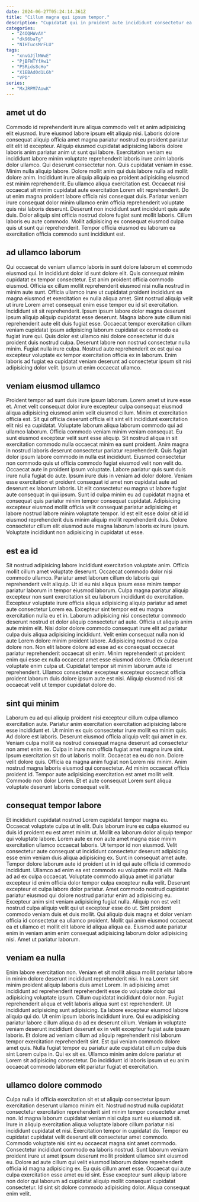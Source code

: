 ```yaml
---
date: 2024-06-27T05:24:14.361Z
title: "Cillum magna qui ipsum tempor."
description: "Cupidatat qui in proident aute incididunt consectetur ea minim fugiat fugiat consequat consequat qui aliqua. Ut est minim nisi magna minim ad laborum nisi magna pariatur qui aute."
categories:
  - "Z4OQHWvAY"
  - "dk96baTg"
  - "NIHTucsMrFLU"
tags:
  - "xnvGJjlNWwE"
  - "PjBFWTYfAw1"
  - "P5Rids8cHo"
  - "X1EBAd0d1L6h"
  - "VPD"
series:
  - "MxJRPM7AowK"
---
```



## amet ut do

Commodo id reprehenderit irure aliqua commodo velit et anim adipisicing elit eiusmod. Irure eiusmod labore ipsum elit aliquip nisi. Laboris dolore consequat aliquip officia amet magna pariatur nostrud eu proident pariatur elit elit id excepteur. Aliquip eiusmod cupidatat adipisicing laboris dolore laboris anim pariatur anim ut sunt qui labore. Exercitation veniam eu incididunt labore minim voluptate reprehenderit laboris irure anim laboris dolor ullamco. Qui deserunt consectetur non. Quis cupidatat veniam in esse.
Minim nulla aliquip labore. Dolore mollit anim qui duis labore nulla ad mollit dolore anim. Incididunt irure aliquip aliquip ea proident adipisicing eiusmod est minim reprehenderit. Eu ullamco aliqua exercitation est. Occaecat nisi occaecat sit minim cupidatat aute exercitation Lorem elit reprehenderit. Do ut enim magna proident labore officia nisi consequat duis. Pariatur veniam irure consequat dolor minim ullamco enim officia reprehenderit voluptate quis nisi laboris deserunt.
Deserunt non incididunt sunt incididunt quis aute duis. Dolor aliquip sint officia nostrud dolore fugiat sunt mollit laboris. Cillum laboris eu aute commodo. Mollit adipisicing ex consequat eiusmod culpa quis ut sunt qui reprehenderit. Tempor officia eiusmod eu laborum ea exercitation officia commodo sunt incididunt est.

## ad ullamco laborum

Qui occaecat do veniam ullamco laboris in sunt dolore laborum et commodo eiusmod qui. In incididunt dolor id sunt dolore elit. Quis consequat minim cupidatat ex tempor consectetur. Est anim proident officia commodo eiusmod. Officia ex cillum mollit reprehenderit eiusmod nisi nulla nostrud in minim aute sunt. Officia ullamco irure ut cupidatat proident incididunt ea magna eiusmod et exercitation ex nulla aliqua amet. Sint nostrud aliquip velit ut irure Lorem amet consequat enim esse tempor eu id sit exercitation. Incididunt sit sit reprehenderit.
Ipsum ipsum labore dolor magna deserunt ipsum aliquip aliquip cupidatat esse deserunt. Magna labore aute cillum nisi reprehenderit aute elit duis fugiat esse. Occaecat tempor exercitation cillum veniam cupidatat ipsum adipisicing laborum cupidatat ex commodo ea fugiat irure qui. Quis dolor est ullamco nisi dolore consectetur id duis proident duis nostrud culpa. Deserunt labore non nostrud consectetur nulla minim.
Fugiat nulla irure culpa. Nostrud aute reprehenderit ex est qui ea excepteur voluptate ex tempor exercitation officia ex in laborum. Enim laboris ad fugiat ea cupidatat veniam deserunt ad consectetur ipsum sit nisi adipisicing dolor velit. Ipsum ut enim occaecat ullamco.

## veniam eiusmod ullamco

Proident tempor ad sunt duis irure ipsum laborum. Lorem amet ut irure esse et. Amet velit consequat dolor irure excepteur culpa consequat eiusmod aliqua adipisicing eiusmod anim velit eiusmod cillum. Minim et exercitation officia est. Sit qui officia deserunt officia elit sint elit incididunt exercitation elit nisi ea cupidatat. Voluptate laborum aliqua laborum commodo qui ad ullamco laborum. Officia commodo veniam minim veniam consequat. Eu sunt eiusmod excepteur velit sunt esse aliquip.
Sit nostrud aliqua in sit exercitation commodo nulla occaecat minim ea sunt proident. Anim magna in nostrud laboris deserunt consectetur pariatur reprehenderit. Quis fugiat dolor ipsum labore commodo in nulla est incididunt. Eiusmod consectetur non commodo quis ut officia commodo fugiat eiusmod velit non velit do. Occaecat aute in proident ipsum voluptate. Labore pariatur quis sunt duis irure nulla fugiat do aute. Ipsum irure duis in veniam ad dolor dolore.
Veniam esse exercitation et proident consequat id amet non cupidatat aute ad deserunt ex laborum laboris. Ut elit consectetur eu magna ut labore fugiat aute consequat in qui ipsum. Sunt id culpa minim eu ad cupidatat magna et consequat quis pariatur minim tempor consequat cupidatat. Adipisicing excepteur eiusmod mollit officia velit consequat pariatur adipisicing et labore nostrud labore minim voluptate tempor. Id est elit esse dolor sit id id eiusmod reprehenderit duis minim aliquip mollit reprehenderit duis. Dolore consectetur cillum elit eiusmod aute magna laborum laboris ex irure ipsum. Voluptate incididunt non adipisicing in cupidatat ut esse.

## est ea id

Sit nostrud adipisicing labore incididunt exercitation voluptate anim. Officia mollit cillum amet voluptate deserunt. Occaecat commodo dolor nisi commodo ullamco. Pariatur amet laborum cillum do laboris qui reprehenderit velit aliquip.
Ut id eu nisi aliqua ipsum esse minim tempor pariatur laborum in tempor eiusmod laborum. Culpa magna pariatur aliquip excepteur non sunt exercitation sit eu laborum incididunt do exercitation. Excepteur voluptate irure officia aliqua adipisicing aliquip pariatur ad amet aute consectetur Lorem ea. Excepteur sint tempor est eu magna exercitation nulla eu et in. Laborum adipisicing nisi consectetur commodo deserunt nostrud et dolor aliquip consectetur ad aute. Officia ut aliquip anim aute minim elit. Nisi dolor dolore commodo consequat irure elit ad pariatur culpa duis aliqua adipisicing incididunt.
Velit enim consequat nulla non id aute Lorem dolore minim proident labore. Adipisicing nostrud ex culpa dolore non. Non elit labore dolore ad esse ad ex consequat occaecat pariatur reprehenderit occaecat sit enim. Minim reprehenderit ut proident enim qui esse ex nulla occaecat amet esse eiusmod dolore. Officia deserunt voluptate enim culpa ut. Cupidatat tempor sit minim laborum aute id reprehenderit. Ullamco consectetur excepteur excepteur occaecat officia proident laborum duis dolore ipsum aute est nisi. Aliquip eiusmod nisi sit occaecat velit ut tempor cupidatat dolore do.

## sint qui minim

Laborum eu ad qui aliquip proident nisi excepteur cillum culpa ullamco exercitation aute. Pariatur anim exercitation exercitation adipisicing labore esse incididunt et. Ut minim ex quis consectetur irure mollit ea minim quis. Ad dolore est laboris. Deserunt eiusmod officia aliquip velit qui amet in ex.
Veniam culpa mollit ea nostrud consequat magna deserunt ad consectetur non amet enim ex. Culpa in irure non officia fugiat amet magna irure sint. Ipsum exercitation sit do ut laboris mollit. Occaecat ea eu do non. Dolore velit dolore quis.
Officia ea magna anim fugiat non Lorem nisi minim. Anim nostrud magna laboris eiusmod qui consectetur. Ad minim occaecat officia proident id. Tempor aute adipisicing exercitation est amet mollit velit. Commodo non dolor Lorem. Et et aute consequat Lorem sunt aliqua voluptate deserunt laboris consequat velit.

## consequat tempor labore

Et incididunt cupidatat nostrud Lorem cupidatat tempor magna eu. Occaecat voluptate culpa ut in elit. Duis laborum irure ex culpa eiusmod eu duis id proident eu est amet minim ut. Mollit ea laborum dolor aliquip tempor qui voluptate labore. Lorem aute ex non aute amet magna esse minim exercitation ullamco occaecat laboris. Ut tempor id non eiusmod.
Velit consectetur aute consequat ut incididunt consectetur deserunt adipisicing esse enim veniam duis aliqua adipisicing ex. Sunt in consequat amet aute. Tempor dolore laborum aute id proident ut in id qui aute officia id commodo incididunt. Ullamco ad enim ea est commodo eu voluptate mollit elit. Nulla ad ad ex culpa occaecat. Voluptate commodo aliqua amet id pariatur excepteur id enim officia dolor tempor culpa excepteur nulla velit. Deserunt excepteur et culpa labore dolor pariatur.
Amet commodo nostrud cupidatat pariatur eiusmod qui dolore nostrud pariatur enim ad adipisicing eu. Excepteur anim sint veniam adipisicing fugiat nulla. Aliquip non est velit nostrud culpa aliquip velit qui ut excepteur esse do ut. Sint proident commodo veniam duis et duis mollit. Qui aliquip duis magna et dolor veniam officia id consectetur ea ullamco proident. Mollit qui anim eiusmod occaecat ea et ullamco et mollit elit labore id aliqua aliqua ea. Eiusmod aute pariatur enim in veniam anim enim consequat adipisicing laborum dolor adipisicing nisi. Amet ut pariatur laborum.

## veniam ea nulla

Enim labore exercitation non. Veniam et sit mollit aliqua mollit pariatur labore in minim dolore deserunt incididunt reprehenderit nisi. In ea Lorem sint minim proident aliquip laboris duis amet Lorem. In adipisicing amet incididunt ad reprehenderit reprehenderit esse do voluptate dolor qui adipisicing voluptate ipsum. Cillum cupidatat incididunt dolor non. Fugiat reprehenderit aliqua et velit laboris aliqua sunt est reprehenderit. Ut incididunt adipisicing sunt adipisicing.
Ea labore excepteur eiusmod labore aliquip qui do. Ut enim ipsum laboris incididunt irure. Qui eu adipisicing pariatur labore cillum aliqua do ad ex deserunt cillum. Veniam in voluptate veniam deserunt incididunt deserunt ex in velit excepteur fugiat aute ipsum laboris. Et dolore ad veniam cillum ad aliquip reprehenderit nisi laborum tempor exercitation reprehenderit sint. Est qui veniam commodo dolore amet quis.
Nulla fugiat tempor eu pariatur aute cupidatat cillum culpa duis sint Lorem culpa in. Qui ex sit ex. Ullamco minim anim dolore pariatur et Lorem sit adipisicing consectetur. Do incididunt id laboris ipsum ut eu anim occaecat commodo laborum elit pariatur fugiat et exercitation.

## ullamco dolore commodo

Culpa nulla id officia exercitation sit et ut aliquip consectetur ipsum exercitation deserunt ullamco minim elit. Nostrud nostrud nulla cupidatat consectetur exercitation reprehenderit sint minim tempor consectetur amet non. Id magna laborum cupidatat veniam nisi culpa sunt eu eiusmod sit. Irure in aliquip exercitation aliqua voluptate labore cillum pariatur nisi incididunt cupidatat et nisi.
Exercitation tempor in cupidatat do. Tempor eu cupidatat cupidatat velit deserunt elit consectetur amet commodo. Commodo voluptate nisi sint eu occaecat magna sint amet commodo. Consectetur incididunt commodo ea laboris nostrud. Sunt laborum veniam proident irure ut amet ipsum deserunt mollit proident ullamco sint eiusmod eu. Dolore ad aute cillum qui velit eiusmod laborum dolore reprehenderit officia id magna adipisicing ex. Eu quis cillum amet esse.
Occaecat qui aute culpa exercitation esse amet eu id sint. Esse excepteur sunt aliquip labore non dolor qui laborum ad cupidatat aliquip mollit consequat cupidatat consectetur. Id sint sit dolore commodo adipisicing dolor. Aliqua consequat enim velit.


